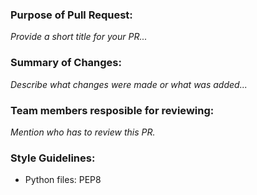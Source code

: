 ### Purpose of Pull Request:
_Provide a short title for your PR..._
### Summary of Changes:
_Describe what changes were made or what was added..._
### Team members resposible for reviewing:
_Mention who has to review this PR._
### Style Guidelines:
- Python files: PEP8
